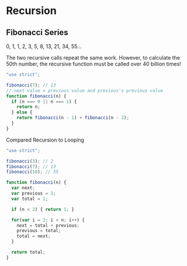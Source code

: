 # Recursion

## Fibonacci Series

0, 1, 1, 2, 3, 5, 8, 13, 21, 34, 55...

The two recursive calls repeat the same work.
However, to calculate the 50th number, the recursive function must be called over 40 billion times!

```JavaScript
"use strict";

fibonacci(7); // 13
// next value = previous value and previous's previous value
function fibonacci(n) {
  if (n === 0 || n === 1) {
    return n;
  } else {
    return fibonacci(n - 1) + fibonacci(n - 2);
  }
}
```

Compared Recursion to Looping
```JavaScript
"use strict";

fibonacci(3); // 2
fibonacci(7); // 13
fibonacci(10); // 55

function fibonacci(n) {
  var next;
  var previous = 1;
  var total = 1;

  if (n < 2) { return 1; }

  for(var i = 2; i < n; i++) {
    next = total + previous;
    previous = total;
    total = next;
  }

  return total;
}
````
